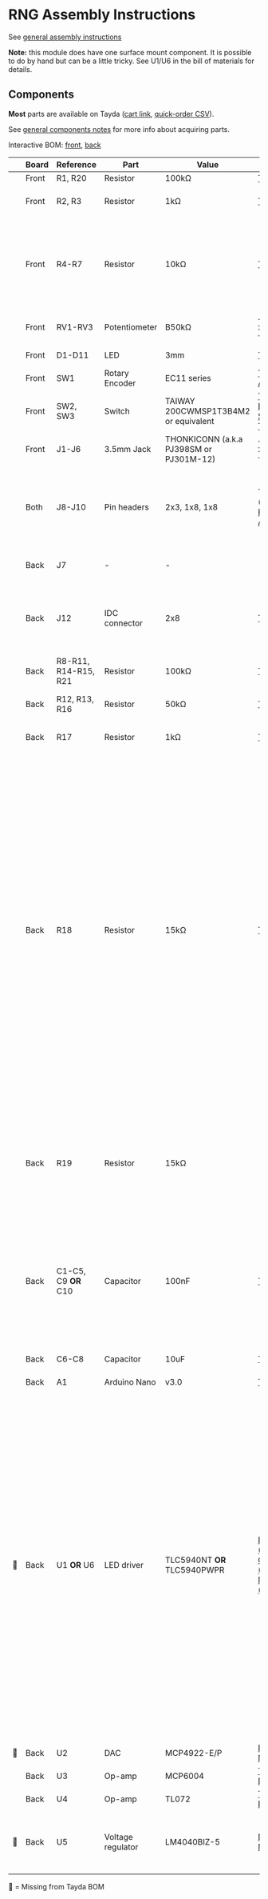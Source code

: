 # RNG Assembly Instructions

See [general assembly instructions](https://quinnfreedman.github.io/modular/docs/assembly)

**Note:** this module does have one surface mount component. It is possible to do by hand but can be a little tricky. See U1/U6 in the bill of materials for details.

## Components

**Most** parts are available on Tayda ([cart link](https://www.taydaelectronics.com/savecartpro/index/savenewquote/qid/02840666568), [quick-order CSV](https://freemodular.org/modules/RNG/fm_rng_tayda_bom.csv)).

See [general components notes](https://quinnfreedman.github.io/modular/docs/components) for more info about acquiring parts.

Interactive BOM: [front](https://quinnfreedman.github.io/fm-artifacts/RNG/rng_pcb_front_interactive_bom.html), [back](https://quinnfreedman.github.io/fm-artifacts/RNG/rng_pcb_back_interactive_bom.html)

|    | Board | Reference | Part             | Value                                   | Source  | Comment |
| -- | ----- | --------- | ---------------- | --------------------------------------- | ------- | ------- |
|    | Front | R1, R20   | Resistor         | 100kΩ                                   | [Tayda](https://www.taydaelectronics.com/resistors/1-4w-metal-film-resistors/10-x-resistor-100k-ohm-1-4w-1-metal-film-pkg-of-10.html) | |
|    | Front | R2, R3    | Resistor         | 1kΩ                                     | [Tayda](https://www.taydaelectronics.com/resistors/1-4w-metal-film-resistors/10-x-resistor-1k-ohm-1-4w-1-metal-film-pkg-of-10.html) | Determines output impedance. Any value is fine. |
|    | Front | R4-R7     | Resistor         | 10kΩ                                    | [Tayda](https://www.taydaelectronics.com/resistors/1-4w-metal-film-resistors/10-x-resistor-10k-ohm-1-4w-1-metal-film-pkg-of-10.html) | Determines LED brightness. You may want to use a different value if you have different LEDs. A lower value means less resistance and brighter LEDs |
|    | Front | RV1-RV3   | Potentiometer    | B50kΩ                                   | [Tayda](https://www.taydaelectronics.com/potentiometer-variable-resistors/rotary-potentiometer/50k-ohm-linear-taper-potentiometer-d-shaft-pcb-9mm.html), [Thonk](https://www.thonk.co.uk/shop/alpha-9mm-pots-dshaft/) | Linear. Any value is ok -- just match R13. |
|    | Front | D1-D11    | LED              | 3mm                                     | [Tayda](https://www.taydaelectronics.com/led-3mm-red.html) | Any standard 3mm LED will work here. |
|    | Front | SW1       | Rotary Encoder   | EC11 series                             | [Tayda](https://www.taydaelectronics.com/rotary-encoder-11mm-20-detents-d-shaft-with-switch-vertical.html), [Amazon](https://www.amazon.com/dp/B07D3DF8TK) | |
|    | Front | SW2, SW3  | Switch           | TAIWAY 200CWMSP1T3B4M2 or equivalent    | [Tayda](https://www.taydaelectronics.com/sub-mini-toggle-switch-2m-series-spdt-on-on-pcb-pins.html), [Love My Switches](https://lovemyswitches.com/taiway-sub-mini-spdt-on-on-switch-pcb-mount-long-shaft/), [Thonk](https://www.thonk.co.uk/shop/sub-mini-toggle-switches/) | SPDT ON-ON |
|    | Front | J1-J6     | 3.5mm Jack       | THONKICONN (a.k.a PJ398SM or PJ301M-12) | [Tayda](https://www.taydaelectronics.com/pj-3001f-3-5-mm-mono-phone-jack.html), [Thonk](https://www.thonk.co.uk/shop/thonkiconn/) | |
|    | Both  | J8-J10    | Pin headers      | 2x3, 1x8, 1x8                           | Tayda ([Male](https://www.taydaelectronics.com/40-pin-2-54-mm-single-row-pin-header-strip.html), [Female](https://www.taydaelectronics.com/40-pin-2-54-mm-single-row-female-pin-header.html)), [Amazon](https://www.amazon.com/gp/product/B074HVBTZ4) | Solder the two boards directly together using the male headers or (recommended) make them detachable using a male/female pair. |
|    | Back  | J7        | -                | -                                       |         | Not used. Expansion points for future features |
|    | Back  | J12       | IDC connector    | 2x8                                     | [Tayda](https://www.taydaelectronics.com/16-pin-box-header-connector-2-54mm.html) | Eurorack power header. Can use two rows of male pin headers or (recommended) a shrouded connector. |
|    | Back  | R8-R11, R14-R15, R21 | Resistor | 100kΩ                                | [Tayda](https://www.taydaelectronics.com/resistors/1-4w-metal-film-resistors/10-x-resistor-100k-ohm-1-4w-1-metal-film-pkg-of-10.html) |         |
|    | Back  | R12, R13, R16   | Resistor   | 50kΩ                                    | [Tayda](https://www.taydaelectronics.com/resistors/1-4w-metal-film-resistors/resistor-51k-ohm-1-4w-1-metal-film-pkg-of-10.html) | 51k is fine. R13 should be the same as RV2. |
|    | Back  | R17       | Resistor         | 1kΩ                                     | [Tayda](https://www.taydaelectronics.com/resistors/1-4w-metal-film-resistors/10-x-resistor-1k-ohm-1-4w-1-metal-film-pkg-of-10.html) | Determines output impedance. Any value is fine. |
|    | Back  | R18       | Resistor         | 15kΩ                                    | [Tayda](https://www.taydaelectronics.com/resistors/1-4w-metal-film-resistors/10-x-resistor-15k-ohm-1-4w-1-metal-film-pkg-of-10.html) | **R18 was incorrectly labelled as a 2nd R2 in one print run.** Controls the LED brightness for the 7-LED display. Unlike the bottom LEDs, which are in series with R4-R7 (at 5v), this resistor is just used as a current reference (at 5v) by the TLC5940. To match the current across all the LEDs (and therefore the brightness), R18 is calculated by R18 = 5 / ((5 - V_LED) / R4), where V_LED is the voltage drop across one of the LEDs (at the current they will receive). This can be measured or will probably be in the LED datasheet. Then, round to the nearest available resistor value; it doesn't have to be exact. |
|    | Back  | R19       | Resistor         | 15kΩ                                    |         | Controls the available current at the -5v ref regulator. You could probably go a little higher to be more power efficient, but if the -5v voltage sags you can decrease the value. |
|    | Back  | C1-C5, C9 **OR** C10 | Capacitor | 100nF                               | [Tayda](https://www.taydaelectronics.com/capacitors/ceramic-disc-capacitors/a-553-0-1uf-50v-ceramic-disc-capacitor-pkg-of-10.html) | **Optional.** Power supply noise filtering/decoupling capacitors. C9 and C10 go with U6 and U1, respectively. You only need the one for the driver you are using (although there is no harm in adding both). |
|    | Back  | C6-C8     | Capacitor        | 10uF                                    | [Tayda](https://www.taydaelectronics.com/10uf-16v-85c-radial-electrolytic-capacitor.html) | **Optional.** Power supply noise filtering capacitors |
|    | Back  | A1        | Arduino Nano     | v3.0                                    | [Tayda](https://www.taydaelectronics.com/type-c-nano-3-0-controller-compatible-with-arduino-nano.html) | |
| 🔴 | Back  | U1 **OR** U6 | LED driver    | TLC5940NT **OR** TLC5940PWPR            | [DigiKey (THT)](https://www.digikey.com/en/products/detail/texas-instruments/TLC5940NT/716896), [Octopart (THT)](https://octopart.com/tlc5941nt-texas+instruments-2340792), [Mouser (SMD)](https://mou.sr/3MNLObk) | TLC5940NT, the through-hole version of this part, has been discontinued and is getting somewhat hard to find at a reasonable price. The [surface-mount (HTSSOP) version of this part](https://mou.sr/3MNLObk) is still in production. It is a little harder to solder than the through-hole parts but not impossible to do by hand. See [this tutorial](https://www.youtube.com/watch?v=cp07EHngH4U). There are footprints on the PCB for both the through-hole **and** surface-mount parts. Either will work. **Use one or the other, not both**. The TLC5941NT (also obsolete, also through-hole) *should* be a drop-in replacement if that is easier to find, but I haven't tested it yet. |
| 🔴 | Back  | U2        | DAC              | MCP4922-E/P                             | [DigiKey](https://www.digikey.com/en/products/detail/microchip-technology/MCP4922-E-P/716251), [Mouser](https://mou.sr/4cwtePf) | |
|    | Back  | U3        | Op-amp           | MCP6004                                 | [Tayda](https://www.taydaelectronics.com/mcp6004-single-supply-cmos-ic.html), [DigiKey](https://www.digikey.com/en/products/detail/microchip-technology/mcp6004-i-p/523060) | |
|    | Back  | U4        | Op-amp           | TL072                                   | [Tayda](https://www.taydaelectronics.com/tl072-low-noise-j-fet-dual-op-amp-ic.html), [DigiKey](https://www.digikey.com/en/products/filter/instrumentation-op-amps-buffer-amps/687?s=N4IgjCBcoGwJxVAYygMwIYBsDOBTANCAPZQDaIALGGABxwDsIAuoQA4AuUIAyuwE4BLAHYBzEAF9CAWgTQQKSPwCuBYmXDNJIKQCZE8qMtUlI5AKwhCCJuK17TIdpgAM9PSxAx9AgCZcpYM4QbJyQIJaOAJ6suFzo2Ci2QA) | |
| 🔴 | Back  | U5        | Voltage regulator| LM4040BIZ-5                             | [DigiKey](https://www.digikey.com/en/products/detail/rochester-electronics-llc/LM4040BIZ-5-0/12603438), [Mouser](https://mou.sr/3YNKT1K) | 5V, TO92-3 package. Alternatively, you can use the 10V version and double R9 and R14. |

🔴 = Missing from Tayda BOM
